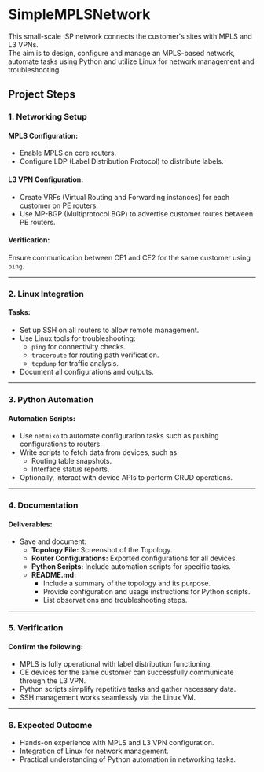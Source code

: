 # SimpleMPLSNetwork
This small-scale ISP network connects the customer's sites with MPLS and L3 VPNs.<br/>
The aim is to design, configure and manage an MPLS-based network, automate tasks using Python and utilize Linux for network management and troubleshooting.

## Project Steps

### 1. Networking Setup
#### MPLS Configuration:
* Enable MPLS on core routers.
* Configure LDP (Label Distribution Protocol) to distribute labels.
#### L3 VPN Configuration:
* Create VRFs (Virtual Routing and Forwarding instances) for each customer on PE routers.
* Use MP-BGP (Multiprotocol BGP) to advertise customer routes between PE routers.
#### Verification:
Ensure communication between CE1 and CE2 for the same customer using ```ping```.

---
### 2. Linux Integration
#### Tasks:
* Set up SSH on all routers to allow remote management.
* Use Linux tools for troubleshooting:
  * ```ping``` for connectivity checks.
  * ```traceroute``` for routing path verification.
  * ```tcpdump``` for traffic analysis.
* Document all configurations and outputs.

---
### 3. Python Automation
#### Automation Scripts:
* Use ```netmiko``` to automate configuration tasks such as pushing configurations to routers.
* Write scripts to fetch data from devices, such as:
  * Routing table snapshots.
  * Interface status reports.
* Optionally, interact with device APIs to perform CRUD operations.

---
### 4. Documentation
#### Deliverables:
* Save and document:
  * **Topology File:** Screenshot of the Topology.
  * **Router Configurations:** Exported configurations for all devices.
  * **Python Scripts:** Include automation scripts for specific tasks.
  * **README.md:**
    * Include a summary of the topology and its purpose.
    * Provide configuration and usage instructions for Python scripts.
    * List observations and troubleshooting steps.

---
### 5. Verification
#### Confirm the following:
* MPLS is fully operational with label distribution functioning.
* CE devices for the same customer can successfully communicate through the L3 VPN.
* Python scripts simplify repetitive tasks and gather necessary data.
* SSH management works seamlessly via the Linux VM.

---
### 6. Expected Outcome
* Hands-on experience with MPLS and L3 VPN configuration.
* Integration of Linux for network management.
* Practical understanding of Python automation in networking tasks.
